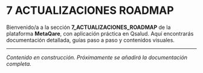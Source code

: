 # 7 ACTUALIZACIONES ROADMAP

Bienvenido/a a la sección **7_ACTUALIZACIONES_ROADMAP** de la plataforma **MetaQare**, con aplicación práctica en Qsalud. Aquí encontrarás documentación detallada, guías paso a paso y contenidos visuales.

---

_Contenido en construcción. Próximamente se añadirá la documentación completa._
